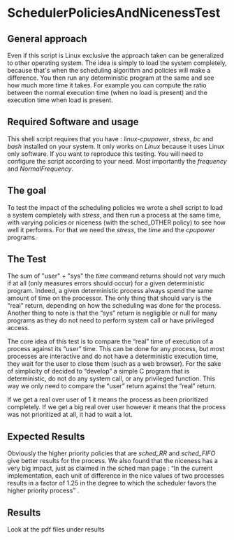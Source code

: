 
# SchedulerPoliciesAndNicenessTest

##  General approach
Even if this script is Linux exclusive the approach taken can be generalized to other operating system. The idea is simply to load the system completely, because that's when the scheduling algorithm and policies will make a difference. You then run any deterministic program at the same and see how much more time it takes. For example you can compute the ratio between the normal execution time (when no load is present) and the execution time when load is present.

## Required Software and usage
This shell script requires that you have : *linux-cpupower*, *stress*, *bc* and *bash* installed on your system. It only works on *Linux* because it uses Linux only software.
If you want to reproduce this testing. You will need to configure the script according to your need. Most importantly the *frequency* and *NormalFrequency*.

## The goal
To test the impact of the scheduling policies we wrote a shell script to load a system completely with *stress*, and then run a  process at the same time, with varying policies or niceness (with the sched_OTHER policy) to see how well it performs. For that we need the *stress*,  the *time* and the *cpupower* programs.

## The Test
The sum of "user" + "sys" the *time* command returns should not vary much if at all (only measures errors should occur) for a given deterministic program. Indeed, a given deterministic process always spend the same amount of time on the processor. The only thing that should vary is the “real” return, depending on how the scheduling was done for the process. Another thing to note is that the “sys” return is negligible or null for many programs as they do not need to perform system call or have privileged access.

The core idea of this test is to compare the “real” time of execution of a process against its “user” time. This can be done for any process, but most processes are interactive and do not have a deterministic execution time, they wait for the user to close them (such as a web browser). For the sake of simplicity of decided to “develop” a simple C program that is deterministic, do not do any system call, or any privileged function. This way we only need to compare the “user” return against the “real” return.

If we get a real over user of 1 it means the process as been prioritized completely.
If we get a big real over user however it means that the process was not prioritized at all, it had to wait a lot.

## Expected Results
Obviously the higher priority policies that are *sched_RR* and *sched_FIFO* give better results for the process. We also found that the niceness has a very big impact, just as claimed in the sched man page : “In the current implementation, each unit of difference in the nice values of two processes results in a factor of 1.25 in the degree to which the  scheduler  favors  the  higher  priority  process” .

## Results
Look at the pdf files under results
